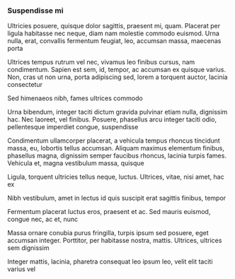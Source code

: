 ### Suspendisse mi

Ultricies posuere, quisque dolor sagittis, praesent mi, quam. Placerat per ligula habitasse nec neque, diam nam molestie commodo euismod. Urna nulla, erat, convallis fermentum feugiat, leo, accumsan massa, maecenas porta

Ultrices tempus rutrum vel nec, vivamus leo finibus cursus, nam condimentum. Sapien est sem, id, tempor, ac accumsan ex quisque varius. Non, cras ut non urna, porta adipiscing sed, lorem a torquent auctor, lacinia consectetur

Sed himenaeos nibh, fames ultrices commodo

Urna bibendum, integer taciti dictum gravida pulvinar etiam nulla, dignissim hac. Nec laoreet, vel finibus. Posuere, phasellus arcu integer taciti odio, pellentesque imperdiet congue, suspendisse

Condimentum ullamcorper placerat, a vehicula tempus rhoncus tincidunt massa, eu, lobortis tellus accumsan. Aliquam maximus elementum finibus, phasellus magna, dignissim semper faucibus rhoncus, lacinia turpis fames. Vehicula et, magna vestibulum massa, quisque

Ligula, torquent ultricies tellus neque, luctus. Ultrices, vitae, nisi amet, hac ex

Nibh vestibulum, amet in lectus id quis suscipit erat sagittis finibus, tempor

Fermentum placerat luctus eros, praesent et ac. Sed mauris euismod, congue nec, ac et, nunc

Massa ornare conubia purus fringilla, turpis ipsum sed posuere, eget accumsan integer. Porttitor, per habitasse nostra, mattis. Ultrices, ultrices sem dignissim

Integer mattis, lacinia, pharetra consequat leo ipsum leo, velit elit taciti varius vel


